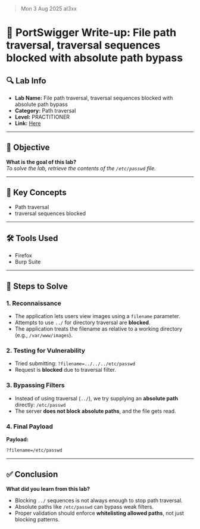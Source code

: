 > Mon 3 Aug 2025
> al3xx

# 🧾 PortSwigger Write-up: File path traversal, traversal sequences blocked with absolute path bypass

## 🔍 Lab Info
- **Lab Name:** File path traversal, traversal sequences blocked with absolute path bypass
- **Category:** Path traversal
- **Level:** PRACTITIONER
- **Link:** [Here](https://portswigger.net/web-security/file-path-traversal/lab-absolute-path-bypass)

---

## 🎯 Objective
**What is the goal of this lab?**  
*To solve the lab, retrieve the contents of the `/etc/passwd` file.*

---

## 🧠 Key Concepts
- Path traversal
- traversal sequences blocked
---

## 🛠️ Tools Used
- Firefox
- Burp Suite

---

## 🧪 Steps to Solve

### 1. Reconnaissance
- The application lets users view images using a `filename` parameter.
- Attempts to use `../` for directory traversal are **blocked**.
- The application treats the filename as relative to a working directory (e.g., `/var/www/images`).

### 2. Testing for Vulnerability
- Tried submitting: `?filename=../../../etc/passwd`
- Request is **blocked** due to traversal filter.

### 3. Bypassing Filters
- Instead of using traversal (`../`), we try supplying an **absolute path** directly: `/etc/passwd`
- The server **does not block absolute paths**, and the file gets read.
### 4. Final Payload
**Payload:**  
```html
?filename=/etc/passwd
```

---

## ✅ Conclusion

**What did you learn from this lab?**
- Blocking `../` sequences is not always enough to stop path traversal.
- Absolute paths like `/etc/passwd` can bypass weak filters.
- Proper validation should enforce **whitelisting allowed paths**, not just blocking patterns.
